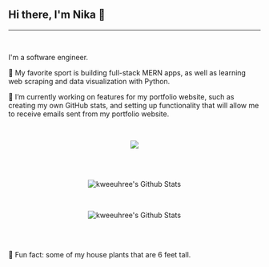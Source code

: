 ## Hi there, I'm Nika 👋
<hr> <br>
<p>I'm a software engineer.</p>
<p>👯 My favorite sport is building full-stack MERN apps, as well as learning web scraping and data visualization with Python.</p>
<p>🔭 I’m currently working on features for my portfolio website, such as creating my own GitHub stats, and setting up functionality that will allow me to receive emails sent from my portfolio website.</p>
<br>

<p align="center">
  <a href="https://skillicons.dev">
    <img src="https://skillicons.dev/icons?i=js,react,vite,mongo,express,postman,nodejs,git,css,html,python,vscode" />
  </a>
</p>
<br><br>
<p align="center">
   <img src="https://github-readme-streak-stats.herokuapp.com/?user=kweeuhree&theme=blue_navy" alt="kweeuhree's Github Stats"/>
</p>
<br>
<p align="center">
<img src="https://github-readme-stats.vercel.app/api/top-langs/?username=kweeuhree&amp;theme=blue_navy&amp;hide_border=false&amp;include_all_commits=true&amp;count_private=true&amp;layout=compact&amp;" alt="kweeuhree's Github Stats" >
</p>
<br><br>
<p>🌱 Fun fact: some of my house plants that are 6 feet tall.</p>


<!--
**kweeuhree/kweeuhree** is a ✨ _special_ ✨ repository because its `README.md` (this file) appears on your GitHub profile.

Here are some ideas to get you started:

- 
-  I’m currently learning ...
-  I’m looking to collaborate on ...
- 🤔 I’m looking for help with ...
- 💬 Ask me about ...
- 📫 How to reach me: ...
- 😄 Pronouns: ...
- ⚡ Fun fact: ...
-->
